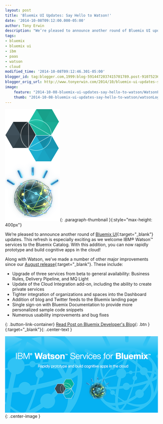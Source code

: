 ```yaml
---
layout: post
title: 'Bluemix UI Updates: Say Hello to Watson!'
date: '2014-10-08T09:12:00.000-05:00'
author: Tony Erwin
description: "We’re pleased to announce another round of Bluemix UI updates. This refresh is especially exciting as we welcome IBM® Watson™ services to allow you to rapidly prototype and build cognitive apps in the cloud! Other major enhancements: GA of three services, updated Cloud Integration add-on with ability to create private services, tighter integration of orgs and spaces, addition of blog and Twitter feeds, more personalized code snippets in docs, and numerous usability improvements and bug fixes."
tags:
- bluemix
- bluemix ui
- ibm
- paas
- watson
- cloud
modified_time: '2014-10-08T09:12:46.301-05:00'
blogger_id: tag:blogger.com,1999:blog-5914472037415701789.post-9107523616307972497
blogger_orig_url: http://www.tonyerwin.com/2014/10/bluemix-ui-updates-say-hello-to-watson.html
image:
    feature: "2014-10-08-bluemix-ui-updates-say-hello-to-watson/WatsonForBluemix2-to-1_880.png"
    thumb: "2014-10-08-bluemix-ui-updates-say-hello-to-watson/watsonLogo_thumb.png"
---
```


![Bluemix UI Updates: Bluemix &amp; Watson Logos](/images/2014-10-08-bluemix-ui-updates-say-hello-to-watson/twoLogos.png){: .paragraph-thumbnail }{:style="max-height: 400px"}

We’re pleased to announce another round of [Bluemix UI](https://www.bluemix.net){:target="_blank"} updates. This refresh is especially exciting as we welcome IBM® Watson™ services to the Bluemix Catalog. With this addition, you can now rapidly prototype and build cognitive apps in the cloud!

Along with Watson, we’ve made a number of other major improvements since our [August release](https://www.ibm.com/blogs/bluemix/2014/09/bluemix-ui-updates-august-2014/){:target="_blank"}. These include:

- Upgrade of three services from beta to general availability: Business Rules, Delivery Pipeline, and MQ Light
- Update of the Cloud Integration add-on, including the ability to create private services
- Tighter integration of organizations and spaces into the Dashboard
- Addition of blog and Twitter feeds to the Bluemix landing page
- Single sign-on with Bluemix Documentation to provide more personalized sample code snippets
- Numerous usability improvements and bug fixes

{: .button-link-container}
[Read Post on Bluemix Developer's Blog](https://www.ibm.com/blogs/bluemix/2014/10/bluemix-ui-updates-watson/){: .btn }{:target="_blank"}{: .center-text }

![Bluemix UI Updates: Watson Comes to Bluemix](/images/2014-10-08-bluemix-ui-updates-say-hello-to-watson/WatsonForBluemix2-to-1_880.png){: .center-image }


